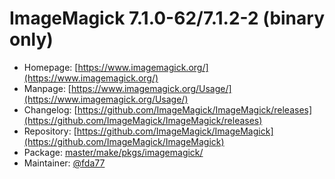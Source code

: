 # ImageMagick 7.1.0-62/7.1.2-2 (binary only)
  - Homepage: [https://www.imagemagick.org/](https://www.imagemagick.org/)
  - Manpage: [https://www.imagemagick.org/Usage/](https://www.imagemagick.org/Usage/)
  - Changelog: [https://github.com/ImageMagick/ImageMagick/releases](https://github.com/ImageMagick/ImageMagick/releases)
  - Repository: [https://github.com/ImageMagick/ImageMagick](https://github.com/ImageMagick/ImageMagick)
  - Package: [master/make/pkgs/imagemagick/](https://github.com/Freetz-NG/freetz-ng/tree/master/make/pkgs/imagemagick/)
  - Maintainer: [@fda77](https://github.com/fda77)


